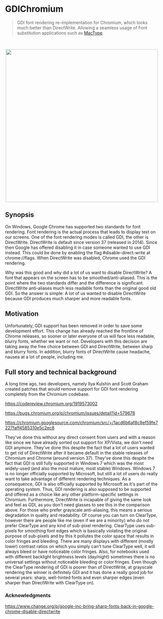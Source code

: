 # GDIChromium
> GDI font rendering re-implementation for Chromium, which looks much better than DirectWrite.
> Allowing a seamless usage of Font substitution applications such as [MacType](https://github.com/snowie2000/mactype).

<br/>
<p align="center">
    <img src="https://user-images.githubusercontent.com/25143912/136350008-42fba9a0-9511-46fb-8f43-6db57dd76bc6.png" width="500px"/>
</p>

## Synopsis
On Windows, Google Chrome has supported two standards for font rendering. Font rendering is the actual process that leads to display text on our screens. One of the font rendering modes is called GDI, the other is DirectWrite. DirectWrite is default since version 37 (released in 2014). Since then Google has offered disabling it in case someone wanted to use GDI instead. This could be done by enabling the flag #disable-direct-write at chrome://flags. When DirectWrite was disabled, Chrome used the GDI rendering.

Why was this good and why did a lot of us want to disable DirectWrite? A font that appears on the screen has to be smoothed/anti-aliased. This is the point where the two standards differ and the difference is significant. DirectWrite anti-aliases much less readable fonts than the original good old GDI. So the answer is simple: A lot of us wanted to disable DirectWrite because GDI produces much sharper and more readable fonts.

## Motivation
Unfortunately, GDI support has been removed in order to save some development effort. This change has already reached the frontline of Chrome releases, so sooner or later everyone of us will face less readable, blurry fonts, whether we want or not. Developers with this decision are taking away the free choice between GDI and DirectWrite, between sharp and blurry fonts. In addition, blurry fonts of DirectWrite cause headache, nausea at a lot of people, including me.

## Full story and technical background

A long time ago, two developers, namely Ilya Kulshin and Scott Graham created patches that would remove support for GDI font rendering completely from the Chromium codebase.

https://codereview.chromium.org/1919573002

https://bugs.chromium.org/p/chromium/issues/detail?id=579678

https://chromium.googlesource.com/chromium/src/+/1acd6b6af8c9ef59fe7227faff4585310e5c2ec8

They've done this without any direct consent from users and with a reason like since we have already sorted out support for XP/Vista, we don't need GDI anymore. They've done this despite the fact that a lot of users wanted to get rid of DirectWrite after it became default in the stable releases of Chromium and Chrome (around version 37). They've done this despite the fact that GDI is still fully supported in Windows 7 which was the most widely-used (and also the most mature, most stable) Windows. Windows 7 is no longer officially supported by Microsoft, but still a lot of users do really want to take advantage of different rendering techniques. As a consequence, GDI is also officially supported by Microsoft as it's part of the operating system. Thus, GDI rendering is also supposed to be supported and offered as a choice like any other platform-specific settings in Chromium. Furthermore, DirectWrite is incapable of giving the same look and feel as GDI, as you don't need glasses to see this in the comparison above. For those who prefer grayscale anti-aliasing, this means a serious degradation in quality and readability. Of course you can turn on ClearType, however there are people like me (even if we are a minority) who do not prefer ClearType and any kind of sub-pixel rendering. ClearType uses sub-pixels for smoothing font edges which is basically violating the original purpose of sub-pixels and by this it pollutes the color space that results in color fringes and bleeding. There are many displays with different (mostly lower) contrast ratios on which you simply can't tune ClearType well, it will always bleed or have noticeable color fringes. Also, for notebooks used with different backlight brightness levels (day/night) sometimes there is no universal settings without noticeable bleeding or color fringes. Even though the ClearType rendering of GDI is poorer than of DirectWrite, at grayscale rendering the winner is definitely GDI and it has done a really good job for several years: sharp, well-hinted fonts and even sharper edges (even sharper than DirectWrite with ClearType on).

### Acknowledgments
https://www.change.org/p/google-inc-bring-sharp-fonts-back-in-google-chrome-disable-directwrite
